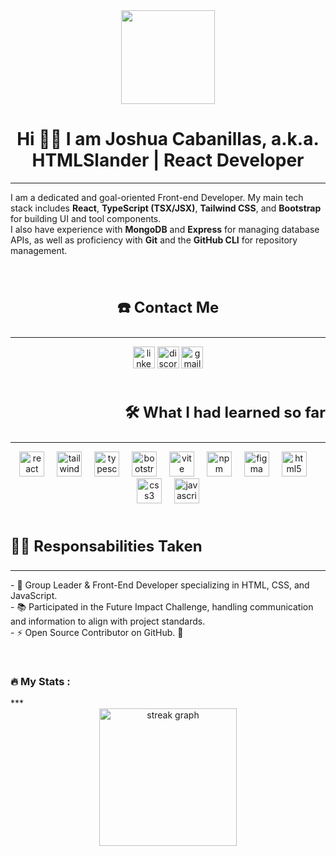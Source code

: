 <div align="center">
  <img height="150" src="https://i.makeagif.com/media/5-03-2024/iCCWYf.gif"  />
</div>

## <h1 align="center" > Hi 🍷🗿 I am Joshua Cabanillas, a.k.a. **HTMLSlander** | React Developer </h1>
***
I am a dedicated and goal-oriented Front-end Developer. My main tech stack includes **React**, **TypeScript (TSX/JSX)**, **Tailwind CSS**, and **Bootstrap** for building UI and tool components.  
I also have experience with **MongoDB** and **Express** for managing database APIs, as well as proficiency with **Git** and the **GitHub CLI** for repository management.

<br>

## <h3 align="center" style="font-size: 1.5rem">☎️ Contact Me</h3>
***
<div align="center">
  <a href="https://www.linkedin.com/in/joshua-cabanillas-29410a1b2/" target="_blank"><img src="https://img.shields.io/static/v1?message=LinkedIn&logo=linkedin&label=&color=0077B5&logoColor=white&labelColor=&style=for-the-badge" height="35" alt="linkedin logo"  /></a>
   <a href="https://discordapp.com/users/713152343968972842" target="_blank"><img src="https://img.shields.io/static/v1?message=Discord&logo=discord&label=&color=7289DA&logoColor=white&labelColor=&style=for-the-badge" height="35" alt="discord logo"  /></a>
    <a href="https://mail.google.com/mail/u/0/?fs=1&tf=cm&source=mailto&to=joshcabara22" target="_blank"><img src="https://img.shields.io/static/v1?message=Gmail&logo=gmail&label=&color=D14836&logoColor=white&labelColor=&style=for-the-badge" height="35" alt="gmail logo"/></a> </div>
    

<br>

## <h3 align="right" style="font-size: 1.5rem">🛠 What I had learned so far</h3>
***


<div align="center">
  <img src="https://cdn.jsdelivr.net/gh/devicons/devicon/icons/react/react-original.svg" height="40" alt="react logo"  />
  <img width="12" />
  <img src="https://upload.wikimedia.org/wikipedia/commons/thumb/d/d5/Tailwind_CSS_Logo.svg/760px-Tailwind_CSS_Logo.svg.png?20230715030042" height="40" alt="tailwindcss  logo"  />
  <img width="12" />
  <img src="https://cdn.jsdelivr.net/gh/devicons/devicon/icons/typescript/typescript-original.svg" height="40" alt="typescript logo"  />
  <img width="12" />
  <img src="https://cdn.simpleicons.org/bootstrap/7952B3" height="40" alt="bootstrap logo"  />
  <img width="12" />
  <img src="https://skillicons.dev/icons?i=vite" height="40" alt="vite logo"  />
  <img width="12" />
  <img src="https://cdn.jsdelivr.net/gh/devicons/devicon/icons/npm/npm-original-wordmark.svg" height="40" alt="npm logo"  />
  <img width="12" />
  <img src="https://skillicons.dev/icons?i=figma" height="40" alt="figma logo"  />
  <img width="12" />
  <img src="https://skillicons.dev/icons?i=html" height="40" alt="html5 logo"  />
  <img width="12" />
  <img src="https://skillicons.dev/icons?i=css" height="40" alt="css3 logo"  />
  <img width="12" />
  <img src="https://skillicons.dev/icons?i=js" height="40" alt="javascript logo"  />
</div>


<br>

## <h3 align="left" style="font-size: 1.5rem">👩‍💻  Responsabilities Taken</h3>
***

<p align="left">
  - 🔭 Group Leader & Front-End Developer specializing in HTML, CSS, and JavaScript. <br>  
  - 📚 Participated in the Future Impact Challenge, handling communication and information to align with project standards. <br>  
  - ⚡ Open Source Contributor on GitHub. 🚀  
</p>

<br>
<h3 align="left">🔥 My Stats :</h3>
***



<div align="center">
  <img src="https://streak-stats.demolab.com?user=HTMLSlander&locale=en&mode=daily&theme=dark&hide_border=false&border_radius=5&order=3" height="220" alt="streak graph"  />
</div>

###
